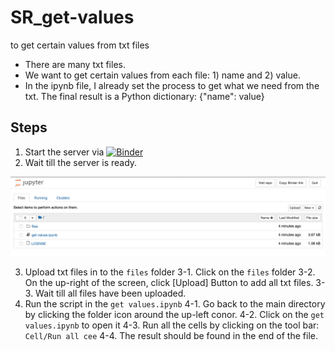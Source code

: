 # SR_get-values

to get certain values from txt files

- There are many txt files.
- We want to get certain values from each file: 1) name and 2) value.
- In the ipynb file, I already set the process to get what we need from the txt. The final result is a Python dictionary: {"name": value}


## Steps

1. Start the server via [![Binder](https://mybinder.org/badge_logo.svg)](https://mybinder.org/v2/gh/wudaudau/SR_get-values/main)
2. Wait till the server is ready.

<img src="img/img01.png">

3. Upload txt files in to the `files` folder
  3-1. Click on the `files` folder
  3-2. On the up-right of the screen, click [Upload] Button to add all txt files.
  3-3. Wait till all files have been uploaded.
4. Run the script in the `get values.ipynb`
  4-1. Go back to the main directory by clicking the folder icon around the up-left conor.
  4-2. Click on the `get values.ipynb` to open it
  4-3. Run all the cells by clicking on the tool bar: `Cell/Run all cee`
  4-4. The result should be found in the end of the file.
